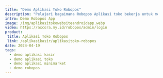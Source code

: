 ```yaml
---
title: "Demo Aplikasi Toko Robopos"
description: "Pelajari bagaimana Robopos Aplikasi toko bekerja untuk menunjang bisnis toko shop minimarket mu."
intro: Demo Robopos App
image: /img/aplikasitokowebsiteandroidapp.webp
video: https://axcora.my.id/robopos/admin/login
product: 
 title: Aplikasi Toko Robopos
 link: /aplikasikasir/aplikasitoko-robopos
date: 2024-04-19
tags:
  - demo aplikasi kasir
  - demo aplikasi toko
  - demo aplikasi minimarket
  - demo robopos
---
```


